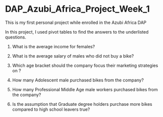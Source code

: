 # DAP_Azubi_Africa_Project_Week_1
This is my first personal project while enrolled in the Azubi Africa DAP 


In this project, I used pivot tables to find the answers to the underlisted questions.
1. What is the average income for females?

2. What is the average salary of males who did not buy a bike? 

3. Which age bracket should the company focus their marketing strategies on ?

4. How many Adolescent male purchased bikes from the company?

5. How many Professional Middle Age male workers purchased bikes from the company?

6. Is the assumption that Graduate degree holders purchase more bikes compared to high school leavers true?
